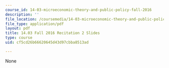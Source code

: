 ```yaml
---
course_id: 14-03-microeconomic-theory-and-public-policy-fall-2016
description: ''
file_location: /coursemedia/14-03-microeconomic-theory-and-public-policy-fall-2016/cf5cd26b66620645d43d97cbba8513ad_MIT14_03F16_Recitation2.pdf
file_type: application/pdf
layout: pdf
title: 14.03 Fall 2016 Recitation 2 Slides
type: course
uid: cf5cd26b66620645d43d97cbba8513ad

---
```

None